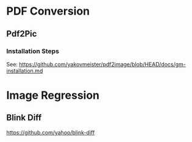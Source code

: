 
# PDF Conversion
## Pdf2Pic
### Installation Steps
See: https://github.com/yakovmeister/pdf2image/blob/HEAD/docs/gm-installation.md

# Image Regression
## Blink Diff
https://github.com/yahoo/blink-diff